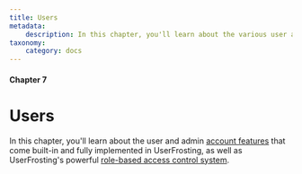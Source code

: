 ```yaml
---
title: Users
metadata:
    description: In this chapter, you'll learn about the various user account features that come built-in and fully implemented in UserFrosting.
taxonomy:
    category: docs
---
```


#### Chapter 7

# Users

In this chapter, you'll learn about the user and admin [account features](/users/user-accounts) that come built-in and fully implemented in UserFrosting, as well as UserFrosting's powerful [role-based access control system](/users/access-control).
